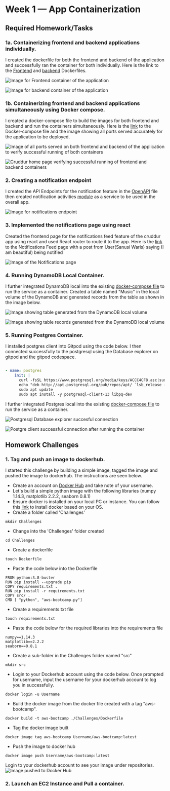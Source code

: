 # Week 1 — App Containerization

## Required Homework/Tasks

### 1a. Containerizing frontend and backend applications individually.

I created the dockerfile for both the frontend and backend of the application and successfully ran the container for both individually. Here is the link to the [Frontend](https://github.com/Sanusi-bit/aws-bootcamp-cruddur-2023/blob/main/frontend-react-js/Dockerfile) and [backend](https://github.com/Sanusi-bit/aws-bootcamp-cruddur-2023/blob/main/backend-flask/Dockerfile) Dockerfiles.

![Image for Frontend container of the application](https://github.com/Sanusi-bit/aws-bootcamp-cruddur-2023/blob/main/journal/assets/Frontend-Containerization-week-1.png)

![Image for backend container of the application](https://github.com/Sanusi-bit/aws-bootcamp-cruddur-2023/blob/main/journal/assets/Backend-containerization-week-1.png)


### 1b. Containerizing frontend and backend applications simultaneously using Docker compose.

I created a docker-compose file to build the images for both frontend and backend and run the containers simultaneously. Here is the [link](https://github.com/Sanusi-bit/aws-bootcamp-cruddur-2023/blob/main/docker-compose.yml) to the Docker-compose file and the image showing all ports served accurately for the application to be deployed.

![Image of all ports served on both frontend and backend of the application to verify successful running of both containers](https://github.com/Sanusi-bit/aws-bootcamp-cruddur-2023/blob/main/journal/assets/docker-compose-week-1.png)

![Cruddur home page verifying successful running of frontend and backend containers](https://github.com/Sanusi-bit/aws-bootcamp-cruddur-2023/blob/main/journal/assets/Cruddur-home-week-1.png)


### 2. Creating a notification endpoint 

I created the API Endpoints for the notification feature in the [OpenAPI](https://github.com/Sanusi-bit/aws-bootcamp-cruddur-2023/blob/main/backend-flask/openapi-3.0.yml) file then created notification activities [module](https://github.com/Sanusi-bit/aws-bootcamp-cruddur-2023/blob/main/backend-flask/services/notifications_activities.py) as a service to be used in the overall app. 

![Image for notifications endpoint](https://github.com/Sanusi-bit/aws-bootcamp-cruddur-2023/blob/main/journal/assets/Notifications-api-endpoint-week-1.png)


### 3. Implemented the notifications page using react

Created the frontend page for the notifications feed feature of the cruddur app using react and used React router to route it to the app. Here is the [link](https://github.com/Sanusi-bit/aws-bootcamp-cruddur-2023/blob/main/frontend-react-js/src/pages/NotificationsFeedPage.js) to the Notifications Feed page with a post from User(Sanusi Waris) saying (I am beautiful) being notified

![Image of the Notifications page](https://github.com/Sanusi-bit/aws-bootcamp-cruddur-2023/blob/main/journal/assets/Notifications-FeedPagwe-week-1.png)


### 4. Running DynamoDB Local Container.

I further integrated DynamoDB local into the existing [docker-compose file](https://github.com/Sanusi-bit/aws-bootcamp-cruddur-2023/blob/main/docker-compose.yml) to run the service as a container. Created a table named "Music" in the local volume of the DynamoDB and generated records from the table as shown in the image below.

![Image showing table generated from the DynamoDB local volume](https://github.com/Sanusi-bit/aws-bootcamp-cruddur-2023/blob/main/journal/assets/Dynamodb-table-week-1.png)


![Image showing table records generated from the DynamoDB local volume](https://github.com/Sanusi-bit/aws-bootcamp-cruddur-2023/blob/main/journal/assets/Dynamodb-table-records-week-1.png)

### 5. Running Postgres Container.
I installed postgres client into Gitpod using the code below. I then connected successfully to the postgresql using the Database explorer on gitpod and the gitpod codespace.  

```yml

- name: postgres
    init: |
      curl -fsSL https://www.postgresql.org/media/keys/ACCC4CF8.asc|sudo gpg --dearmor -o /etc/apt/trusted.gpg.d/postgresql.gpg
      echo "deb http://apt.postgresql.org/pub/repos/apt/ `lsb_release -cs`-pgdg main" |sudo tee  /etc/apt/sources.list.d/pgdg.list
      sudo apt update
      sudo apt install -y postgresql-client-13 libpq-dev

```

I further integrated Postgres local into the existing [docker-compose file](https://github.com/Sanusi-bit/aws-bootcamp-cruddur-2023/blob/main/docker-compose.yml) to run the service as a container.

![Postgresql Database explorer succesful connection](https://github.com/Sanusi-bit/aws-bootcamp-cruddur-2023/blob/main/journal/assets/postgresql-db-explorer-week-1.png)

![Postgre client successful connection after running the container](https://github.com/Sanusi-bit/aws-bootcamp-cruddur-2023/blob/main/journal/assets/postgresql-client-week-1.png)


## Homework Challenges

### 1. Tag and push an image to dockerhub.

I started this challenge by building a simple image, tagged the image and pushed the image to dockerhub. The instructions are seen below.

- Create an account on [Docker Hub](https://hub.docker.com/) and take note of your username.
- Let's build a simple python image with the following libraries (numpy 1.14.3, matplotlib 2.2.2, seaborn 0.8.1)
- Ensure docker is installed on your local PC or instance. You can follow this [link](https://docs.docker.com/desktop/install/) to install docker based on your OS.
- Create a folder called 'Challenges'
```
mkdir Challenges
```
- Change into the 'Challenges' folder created
```
cd Challenges
```
- Create a dockerfile
```
touch Dockerfile
```
- Paste the code below into the Dockerfile
```
FROM python:3.8-buster
RUN pip install --upgrade pip
COPY requirements.txt .
RUN pip install -r requirements.txt
COPY src/ .
CMD [ "python", "aws-bootcamp.py"]
```
- Create a requirements.txt file
```
touch requirements.txt
```
- Paste the code below for the required libraries into the requirements file
```
numpy==1.14.3
matplotlib==2.2.2
seaborn==0.8.1
```
- Create a sub-folder in the Challenges folder named "src"
```
mkdir src
```
- Login to your Dockerhub account using the code below. Once prompted for username, input the username for your dockerhub account to log you in successfully.
```
docker login -u Username
```
- Build the docker image from the docker file created with a tag "aws-bootcamp".
```
docker build -t aws-bootcamp ./Challenges/Dockerfile
```
- Tag the docker image built
```
docker image tag aws-bootcamp Username/aws-bootcamp:latest
```
- Push the image to docker hub
```
docker image push Username/aws-bootcamp:latest
```
Login to your dockerhub account to see your image under repositories.
![Image pushed to Docker Hub](https://github.com/Sanusi-bit/aws-bootcamp-cruddur-2023/blob/main/journal/assets/dockerhub-image-week-1.png) 

### 2. Launch an EC2 Instance and Pull a container.
